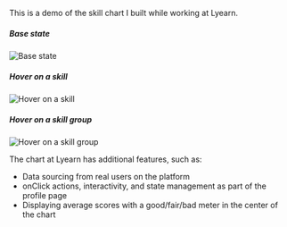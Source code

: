 This is a demo of the skill chart I built while working at Lyearn.

##### Base state

![Base state](https://karanupamanyu.github.io/skill-chart-demo/screenshots/image1.png)

##### Hover on a skill

![Hover on a skill](https://karanupamanyu.github.io/skill-chart-demo/screenshots/image2.png)

##### Hover on a skill group

![Hover on a skill group](https://karanupamanyu.github.io/skill-chart-demo/screenshots/image3.png)

The chart at Lyearn has additional features, such as:

- Data sourcing from real users on the platform
- onClick actions, interactivity, and state management as part of the profile page
- Displaying average scores with a good/fair/bad meter in the center of the chart
